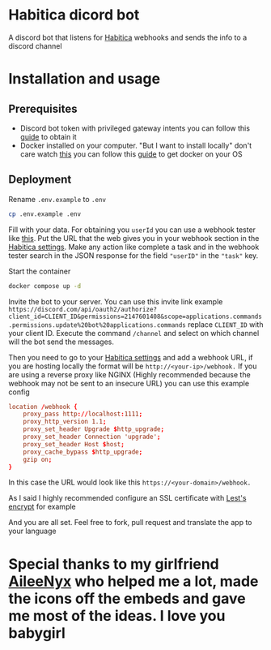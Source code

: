 # Habitica dicord bot

A discord bot that listens for [Habitica](https://habitica.com) webhooks and sends the info to a discord channel

# Installation and usage
 
## Prerequisites 
- Discord bot token with privileged gateway intents you can follow this [guide](https://www.writebots.com/discord-bot-token/) to obtain it 
- Docker installed on your computer. "But I want to install locally" don't care watch [this](https://www.youtube.com/watch?v=J0NuOlA2xDc) you can follow this [guide](https://docs.docker.com/get-docker/) to get docker on your OS 

## Deployment

Rename ``.env.example`` to ``.env``
```bash
cp .env.example .env
```
Fill with your data. For obtaining you ``userId`` you can use a webhook tester like [this](https://typedwebhook.tools). Put the URL that the web gives you in your webhook section in the [Habitica settings](https://habitica.com/user/settings/site). Make any action like complete a task and in the webhook tester search in the JSON response for the field ``"userID"`` in the ``"task"`` key.

Start the container

```bash
docker compose up -d
```

Invite the bot to your server. You can use this invite link example ``https://discord.com/api/oauth2/authorize?client_id=CLIENT_ID&permissions=2147601408&scope=applications.commands.permissions.update%20bot%20applications.commands`` replace ``CLIENT_ID`` with your client ID. Execute the command ``/channel`` and select on which channel will the bot send the messages.

Then you need to go to your [Habitica settings](https://habitica.com/user/settings/site) and add a webhook URL, if you are hosting locally the format will be ``http://<your-ip>/webhook.`` If you are using a reverse proxy like NGINX (Highly recommended because the webhook may not be sent to an insecure URL) you can use this example config

```conf
location /webhook {
	proxy_pass http://localhost:1111;
	proxy_http_version 1.1;
	proxy_set_header Upgrade $http_upgrade;
	proxy_set_header Connection 'upgrade';
	proxy_set_header Host $host;
	proxy_cache_bypass $http_upgrade;
	gzip on;
}
```
In this case the URL would look like this ``https://<your-domain>/webhook.``

As I said I highly recommended configure an SSL certificate with [Lest's encrypt](https://www.digitalocean.com/community/tutorials/how-to-use-certbot-standalone-mode-to-retrieve-let-s-encrypt-ssl-certificates-on-ubuntu-16-04) for example 

And you are all set. Feel free to fork, pull request and translate the app to your language

# Special thanks to my girlfriend [AileeNyx](https://github.com/AileeNyx) who helped me a lot, made the icons off the embeds and gave me most of the ideas. I love you babygirl


